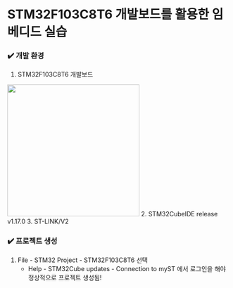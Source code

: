 # STM32F103C8T6 개발보드를 활용한 임베디드 실습

### ✔️ 개발 환경
1. STM32F103C8T6 개발보드
<img src="https://github.com/user-attachments/assets/ca0c47c6-9886-4312-b473-41e18b1d8e68" width=300>
2. STM32CubeIDE release v1.17.0
3. ST-LINK/V2

### ✔️ 프로젝트 생성
1. File - STM32 Project - STM32F103C8T6 선택 
    - Help - STM32Cube updates - Connection to myST 에서 로그인을 해야 정상적으로 프로젝트 생성됨!